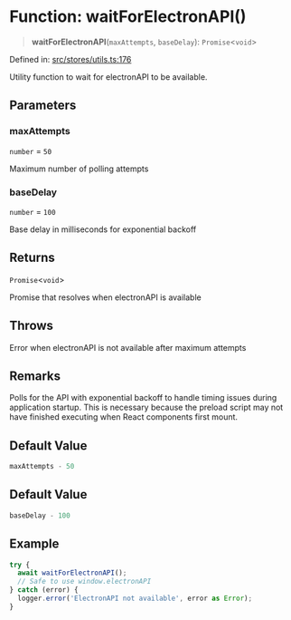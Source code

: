 # Function: waitForElectronAPI()

> **waitForElectronAPI**(`maxAttempts`, `baseDelay`): `Promise`\<`void`\>

Defined in: [src/stores/utils.ts:176](https://github.com/Nick2bad4u/Uptime-Watcher/blob/3cce0c3b352c8390536ca3c7399ece50a05faf18/src/stores/utils.ts#L176)

Utility function to wait for electronAPI to be available.

## Parameters

### maxAttempts

`number` = `50`

Maximum number of polling attempts

### baseDelay

`number` = `100`

Base delay in milliseconds for exponential backoff

## Returns

`Promise`\<`void`\>

Promise that resolves when electronAPI is available

## Throws

Error when electronAPI is not available after maximum attempts

## Remarks

Polls for the API with exponential backoff to handle timing issues during
application startup. This is necessary because the preload script may not
have finished executing when React components first mount.

## Default Value

```ts
maxAttempts - 50
```

## Default Value

```ts
baseDelay - 100
```

## Example

```typescript
try {
  await waitForElectronAPI();
  // Safe to use window.electronAPI
} catch (error) {
  logger.error('ElectronAPI not available', error as Error);
}
```
